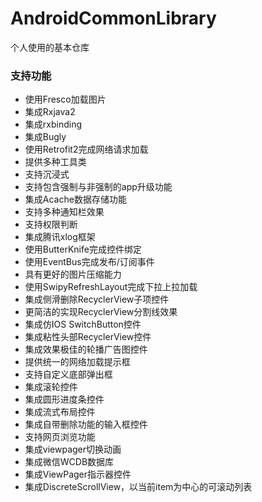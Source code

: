 # AndroidCommonLibrary
个人使用的基本仓库

### 支持功能
* 使用Fresco加载图片
* 集成Rxjava2
* 集成rxbinding
* 集成Bugly
* 使用Retrofit2完成网络请求加载
* 提供多种工具类
* 支持沉浸式
* 支持包含强制与非强制的app升级功能
* 集成Acache数据存储功能
* 支持多种通知栏效果
* 支持权限判断
* 集成腾讯xlog框架
* 使用ButterKnife完成控件绑定
* 使用EventBus完成发布/订阅事件
* 具有更好的图片压缩能力
* 使用SwipyRefreshLayout完成下拉上拉加载
* 集成侧滑删除RecyclerView子项控件
* 更简洁的实现RecyclerView分割线效果
* 集成仿IOS SwitchButton控件
* 集成粘性头部RecyclerView控件
* 集成效果极佳的轮播广告图控件
* 提供统一的网络加载提示框
* 支持自定义底部弹出框
* 集成滚轮控件
* 集成圆形进度条控件
* 集成流式布局控件
* 集成自带删除功能的输入框控件
* 支持网页浏览功能
* 集成viewpager切换动画
* 集成微信WCDB数据库
* 集成ViewPager指示器控件
* 集成DiscreteScrollView，以当前item为中心的可滚动列表